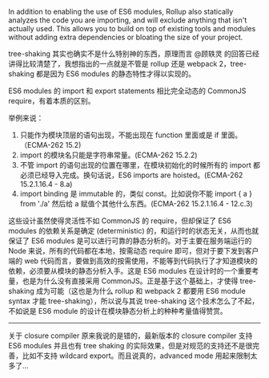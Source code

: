 In addition to enabling the use of ES6 modules, Rollup also statically analyzes the code you are importing, and will exclude anything that isn't actually used. This allows you to build on top of existing tools and modules without adding extra dependencies or bloating the size of your project.

tree-shaking 其实也确实不是什么特别神的东西，原理而言 @顾轶灵 的回答已经讲得比较清楚了，我想指出的一点就是不管是 rollup 还是 webpack 2，tree-shaking 都是因为 ES6 modules 的静态特性才得以实现的。

ES6 modules 的 import 和 export statements 相比完全动态的 CommonJS require，有着本质的区别。

举例来说：

1. 只能作为模块顶层的语句出现，不能出现在 function 里面或是 if 里面。（ECMA-262 15.2)
2. import 的模块名只能是字符串常量。(ECMA-262 15.2.2)
3. 不管 import 的语句出现的位置在哪里，在模块初始化的时候所有的 import 都必须已经导入完成。换句话说，ES6 imports are hoisted。(ECMA-262 15.2.1.16.4 - 8.a)
4. import binding 是 immutable 的，类似 const。比如说你不能 import { a } from './a' 然后给 a 赋值个其他什么东西。(ECMA-262 15.2.1.16.4 - 12.c.3)

这些设计虽然使得灵活性不如 CommonJS 的 require，但却保证了 ES6 modules 的依赖关系是确定 (deterministic) 的，和运行时的状态无关，从而也就保证了 ES6 modules 是可以进行可靠的静态分析的。对于主要在服务端运行的 Node 来说，所有的代码都在本地，按需动态 require 即可，但对于要下发到客户端的 web 代码而言，要做到高效的按需使用，不能等到代码执行了才知道模块的依赖，必须要从模块的静态分析入手。这是 ES6 modules 在设计时的一个重要考量，也是为什么没有直接采用 CommonJS。正是基于这个基础上，才使得 tree-shaking 成为可能（这也是为什么 rollup 和 webpack 2 都要用 ES6 module syntax 才能 tree-shaking），所以说与其说 tree-shaking 这个技术怎么了不起，不如说是 ES6 module 的设计在模块静态分析上的种种考量值得赞赏。

---

关于 closure compiler 原来我说的是错的，最新版本的 closure compiler 支持 ES6 modules 并且也有 tree shaking 的实际效果，但是对规范的支持还不是很完善，比如不支持 wildcard export。而且说真的，advanced mode 用起来限制太多了...


[](https://www.zhihu.com/question/41922432)